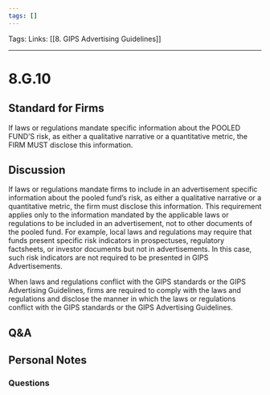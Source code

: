 ```yaml
---
tags: []
---
```

Tags:
Links: [[8. GIPS Advertising Guidelines]]
___
# 8.G.10
## Standard for Firms
If laws or regulations mandate specific information about the POOLED FUND’S risk, as either a qualitative narrative or a quantitative metric, the FIRM MUST disclose this information.
## Discussion
If laws or regulations mandate firms to include in an advertisement specific information about the pooled fund’s risk, as either a qualitative narrative or a quantitative metric, the firm must disclose this information. This requirement applies only to the information mandated by the applicable laws or regulations to be included in an advertisement, not to other documents of the pooled fund. For example, local laws and regulations may require that funds present specific risk indicators in prospectuses, regulatory factsheets, or investor documents but not in advertisements. In this case, such risk indicators are not required to be presented in GIPS Advertisements.

When laws and regulations conflict with the GIPS standards or the GIPS Advertising Guidelines, firms are required to comply with the laws and regulations and disclose the manner in which the laws or regulations conflict with the GIPS standards or the GIPS Advertising Guidelines.
## Q&A

## Personal Notes

### Questions